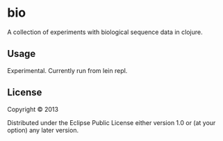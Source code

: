 # bio

A collection of experiments with biological sequence data in clojure.

## Usage

Experimental.  Currently run from lein repl. 

## License

Copyright © 2013

Distributed under the Eclipse Public License either version 1.0 or (at
your option) any later version.
